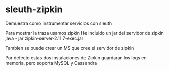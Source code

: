 # sleuth-zipkin
Demuestra como instrumentar servicios con sleuth

Para mostrar la traza usamos zipkin
He incluido un jar del servidor de zipkin
java - jar zipkin-server-2.11.7-exec.jar

Tambien se puede crear un MS que cree el servidor de zipkin

Por defecto estas dos instalaciones de Zipkin guardaran los logs en memoria, pero soporta MySQL y Cassandra
